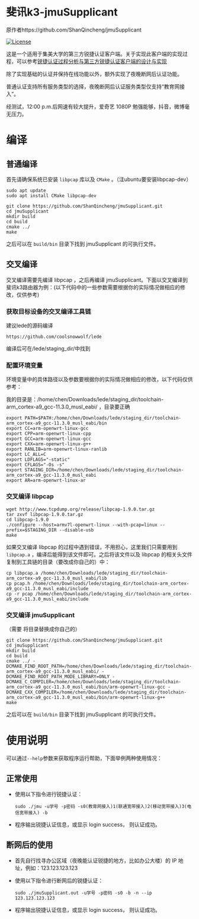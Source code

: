 # 斐讯k3-jmuSupplicant

原作者https://github.com/ShanQincheng/jmuSupplicant

[![License](https://camo.githubusercontent.com/232bcc81505d2ff5c9a69601c5dafc4df8d24e6857c4538b1772f77ce6c306ab/68747470733a2f2f696d672e736869656c64732e696f2f6372617465732f6c2f72757374632d73657269616c697a652e737667)](https://raw.githubusercontent.com/ShanQincheng/jmuSupplicant/master/LICENSE)

这是一个适用于集美大学的第三方锐捷认证客户端。关于实现此客户端的实现过程，可以参考[锐捷认证过程分析与第三方锐捷认证客户端的设计与实现](https://github.com/ShanQincheng/jmuSupplicant/blob/master/doc/锐捷认证过程分析与第三方锐捷认证客户端的设计与实现.pdf)

除了实现基础的认证并保持在线功能以外，额外实现了夜晚断网后认证功能。

普通认证支持所有服务类型的选择，夜晚断网后认证服务类型仅支持“教育网接入”。

经测试，12:00 p.m.后网速有较大提升，爱奇艺 1080P 勉强能够，抖音，微博毫无压力。

# 编译



## 普通编译



首先请确保系统已安装 `libpcap` 库以及 `CMake` 。（注ubuntu要安装libpcap-dev）

```
sudo apt update 
sudo apt install CMake libpcap-dev
```



```
git clone https://github.com/ShanQincheng/jmuSupplicant.git
cd jmuSupplicant
mkdir build
cd build
cmake ../
make
```



之后可以在 `build/bin` 目录下找到 jmuSupplicant 的可执行文件。

## 交叉编译



交叉编译需要先编译 libpcap ，之后再编译 jmuSupplicant。下面以交叉编译到 斐讯k3路由器为例：(以下代码中的一些参数需要根据你的实际情况做相应的修改，仅供参考)

### 获取目标设备的交叉编译工具链



建议lede的源码编译

```
https://github.com/coolsnowwolf/lede
```

编译后可在/lede/staging_dir/中找到

### 配置环境变量



环境变量中的具体路径以及参数要根据你的实际情况做相应的修改，以下代码仅供参考：

我的目录是：/home/chen/Downloads/lede/staging_dir/toolchain-arm_cortex-a9_gcc-11.3.0_musl_eabi/  ，目录要正确

```
export PATH=$PATH:/home/chen/Downloads/lede/staging_dir/toolchain-arm_cortex-a9_gcc-11.3.0_musl_eabi/bin
export CC=arm-openwrt-linux-gcc
export CPP=arm-openwrt-linux-cpp
export GCC=arm-openwrt-linux-gcc
export CXX=arm-openwrt-linux-g++
export RANLIB=arm-openwrt-linux-ranlib
export LC_ALL=C
export LDFLAGS="-static"
export CFLAGS="-Os -s"
export STAGING_DIR=/home/chen/Downloads/lede/staging_dir/toolchain-arm_cortex-a9_gcc-11.3.0_musl_eabi
export AR=arm-openwrt-linux-ar
```



### 交叉编译 libpcap



```
wget http://www.tcpdump.org/release/libpcap-1.9.0.tar.gz
tar zxvf libpcap-1.9.0.tar.gz
cd libpcap-1.9.0
./configure --host=armv7l-openwrt-linux --with-pcap=linux --prefix=$STAGING_DIR --disable-usb
make
```



如果交叉编译 libpcap 的过程中遇到错误，不用担心，这里我们只需要用到 `libpcap.a` ，编译后能得到该文件即可。之后将该文件以及 libpcap 的相关头文件复制到工具链的目录（要改成你自己的）中：

```
cp libpcap.a /home/chen/Downloads/lede/staging_dir/toolchain-arm_cortex-a9_gcc-11.3.0_musl_eabi/lib
cp pcap.h /home/chen/Downloads/lede/staging_dir/toolchain-arm_cortex-a9_gcc-11.3.0_musl_eabi/include
cp -r pcap /home/chen/Downloads/lede/staging_dir/toolchain-arm_cortex-a9_gcc-11.3.0_musl_eabi/include
```



### 交叉编译 jmuSupplicant

（需要 将目录替换成你自己的）

```
git clone https://github.com/ShanQincheng/jmuSupplicant.git
cd jmuSupplicant
mkdir build
cd build
cmake ../ -DCMAKE_FIND_ROOT_PATH=/home/chen/Downloads/lede/staging_dir/toolchain-arm_cortex-a9_gcc-11.3.0_musl_eabi/ -DCMAKE_FIND_ROOT_PATH_MODE_LIBRARY=ONLY -DCMAKE_C_COMPILER=/home/chen/Downloads/lede/staging_dir/toolchain-arm_cortex-a9_gcc-11.3.0_musl_eabi/bin/arm-openwrt-linux-gcc -DCMAKE_CXX_COMPILER=/home/chen/Downloads/lede/staging_dir/toolchain-arm_cortex-a9_gcc-11.3.0_musl_eabi/bin/arm-openwrt-linux-g++
make
```



之后可以在 `build/bin` 目录下找到 jmuSupplicant 的可执行文件。

# 使用说明



可以通过`--help`参数来获取程序运行帮助，下面举例两种使用情况：

## 正常使用



- 使用以下指令进行锐捷认证：

  ```
  sudo ./jmu -u学号 -p密码 -s0(教育网接入)1(联通宽带接入)2(移动宽带接入)3(电信宽带接入) -b
  ```

  

- 程序输出锐捷认证信息，或显示 login success， 则认证成功。

## 断网后的使用



- 首先自行找寻办公区域（夜晚能认证锐捷的地方，比如办公大楼）的 IP 地址，例如：123.123.123.123

- 使用以下指令进行断网后的锐捷认证：

  ```
  sudo ./jmuSupplicant.out -u学号 -p密码 -s0 -b -n --ip 123.123.123.123
  ```

  

- 程序输出锐捷认证信息，或显示 login success， 则认证成功。